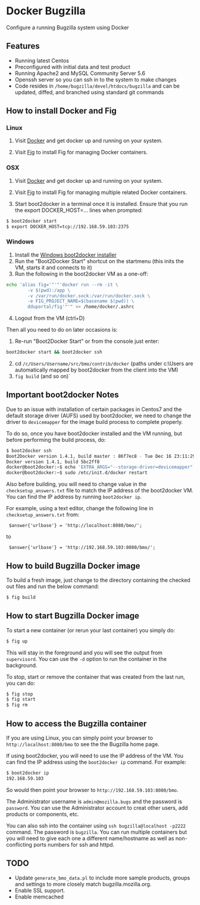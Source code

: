Docker Bugzilla
===============

Configure a running Bugzilla system using Docker

## Features

* Running latest Centos
* Preconfigured with initial data and test product
* Running Apache2 and MySQL Community Server 5.6
* Openssh server so you can ssh in to the system to make changes
* Code resides in `/home/bugzilla/devel/htdocs/bugzilla` and can be updated,
  diffed, and branched using standard git commands

## How to install Docker and Fig

### Linux

1. Visit [Docker][docker] and get docker up and running on your system.

2. Visit [Fig][fig] to install Fig for managing Docker containers.

### OSX

1. Visit [Docker][docker] and get docker up and running on your system.

2. Visit [Fig][fig] to install Fig for managing multiple related Docker containers.

3. Start boot2docker in a terminal once it is installed. Ensure that you run the
 export DOCKER_HOST=... lines when prompted:

```bash
$ boot2docker start
$ export DOCKER_HOST=tcp://192.168.59.103:2375
```

### Windows

1. Install the [Windows boot2docker installer][windows]
2. Run the "Boot2Docker Start" shortcut on the startmenu (this inits the VM,
   starts it and connects to it)
3. Run the following in the boot2docker VM as a one-off:

```bash
echo 'alias fig='"'"'docker run --rm -it \
        -v $(pwd):/app \
        -v /var/run/docker.sock:/var/run/docker.sock \
        -e FIG_PROJECT_NAME=$(basename $(pwd)) \
        dduportal/fig'"'" >> /home/docker/.ashrc
```

4. Logout from the VM (ctrl+D)

Then all you need to do on later occasions is:

1. Re-run "Boot2Docker Start" or from the console just enter:

```bash
boot2docker start && boot2docker ssh
```

2. cd `/c/Users/Username/src/bmo/contrib/docker` (paths under c:\Users are
   automatically mapped by boot2docker from the client into the VM)
3. `fig build` (and so on)`

## Important boot2docker Notes

Due to an issue with installation of certain packages in Centos7 and the
default storage driver (AUFS) used by boot2docker, we need to change the
driver to `devicemapper` for the image build process to complete properly.

To do so, once you have boot2docker installed and the VM running, but before
performing the build process, do:

```bash
$ boot2docker ssh
Boot2Docker version 1.4.1, build master : 86f7ec8 - Tue Dec 16 23:11:29 UTC 2014
Docker version 1.4.1, build 5bc2ff8
docker@boot2docker:~$ echo 'EXTRA_ARGS="--storage-driver=devicemapper"' | sudo tee -a /var/lib/boot2docker/profile
docker@boot2docker:~$ sudo /etc/init.d/docker restart
```

Also before building, you will need to change value in the 
`checksetup_answers.txt` file to match the IP address of the boot2docker VM.
You can find the IP address by running `boot2docker ip`.

For example, using a text editor, change the following line in
`checksetup_answers.txt` from:

` $answer{'urlbase'} = 'http://localhost:8080/bmo/';`

to

` $answer{'urlbase'} = 'http://192.168.59.103:8080/bmo/';`

## How to build Bugzilla Docker image

To build a fresh image, just change to the directory containing the checked out
files and run the below command:

```bash
$ fig build
```

## How to start Bugzilla Docker image

To start a new container (or rerun your last container) you simply do:

```bash
$ fig up
```

This will stay in the foreground and you will see the output from `supervisord`. You
can use the `-d` option to run the container in the background.

To stop, start or remove the container that was created from the last run, you can do:

```bash
$ fig stop
$ fig start
$ fig rm
```

## How to access the Bugzilla container

If you are using Linux, you can simply point your browser to
`http://localhost:8080/bmo` to see the the Bugzilla home page.

If using boot2docker, you will need to use the IP address of the VM. You can
find the IP address using the `boot2docker ip` command. For example:

```bash
$ boot2docker ip
192.168.59.103

```

So would then point your browser to `http://192.168.59.103:8080/bmo`.

The Administrator username is `admin@mozilla.bugs` and the
password is `password`. You can use the Administrator account to creat other
users, add products or components, etc.

You can also ssh into the container using `ssh bugzilla@localhost -p2222` command.
The password  is `bugzilla`. You can run multiple containers but you will need
to give each one a different name/hostname as well as non-conflicting ports
numbers for ssh and httpd.

## TODO

* Update `generate_bmo_data.pl` to include more sample products, groups and
settings to more closely match bugzilla.mozilla.org.
* Enable SSL support.
* Enable memcached

[docker]: https://docs.docker.com/installation/
[windows]: http://docs.docker.com/installation/windows/
[fig]: http://www.fig.sh
[vagrant]: https://docs.vagrantup.com/v2/getting-started/

